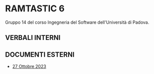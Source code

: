 # RAMTASTIC 6

Gruppo 14 del corso Ingegneria del Software dell'Università di Padova.

## VERBALI INTERNI


## DOCUMENTI ESTERNI 
- [27 Ottobre 2023](https://docs.google.com/document/d/1I8d31uvKAgfRBE6tZTuv4-6u204gGUlxTH-grn0Z800/edit?usp=sharing)

